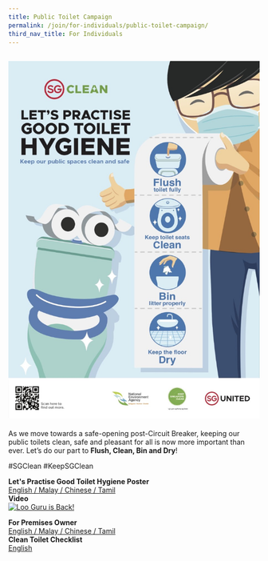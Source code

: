 ```yaml
---
title: Public Toilet Campaign
permalink: /join/for-individuals/public-toilet-campaign/
third_nav_title: For Individuals
---
```

![PTC](/images/PTC.jpg)
---
As we move towards a safe-opening post-Circuit Breaker, keeping our public toilets clean, safe and pleasant for all is now more important than ever. Let’s do our part to **Flush, Clean, Bin and Dry**!

#SGClean #KeepSGClean

**Let's Practise Good Toilet Hygiene Poster** <br>
[English / Malay / Chinese / Tamil](/files/PTC-EMCT.pdf)<br>
**Video**<br>
[![Loo Guru is Back!](https://img.youtube.com/vi/ePHaVEwmzUM/maxresdefault.jpg)](https://www.youtube.com/watch?v=ePHaVEwmzUM)<br>

**For Premises Owner**<br>
[English / Malay / Chinese / Tamil](/files/PTC-signages.pdf)<br>
**Clean Toilet Checklist**<br>
[English](/file/toilet-checklist.pdf)<br>

